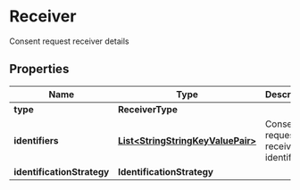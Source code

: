 

# Receiver

Consent request receiver details

## Properties

Name | Type | Description | Notes
------------ | ------------- | ------------- | -------------
**type** | **ReceiverType** |  |  [optional]
**identifiers** | [**List&lt;StringStringKeyValuePair&gt;**](StringStringKeyValuePair.md) | Consent request receiver identifiers |  [optional]
**identificationStrategy** | **IdentificationStrategy** |  |  [optional]



